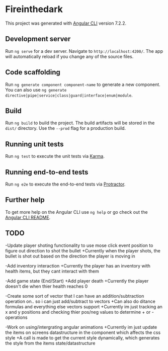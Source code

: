 # Fireinthedark

This project was generated with [Angular CLI](https://github.com/angular/angular-cli) version 7.2.2.

## Development server

Run `ng serve` for a dev server. Navigate to `http://localhost:4200/`. The app will automatically reload if you change any of the source files.

## Code scaffolding

Run `ng generate component component-name` to generate a new component. You can also use `ng generate directive|pipe|service|class|guard|interface|enum|module`.

## Build

Run `ng build` to build the project. The build artifacts will be stored in the `dist/` directory. Use the `--prod` flag for a production build.

## Running unit tests

Run `ng test` to execute the unit tests via [Karma](https://karma-runner.github.io).

## Running end-to-end tests

Run `ng e2e` to execute the end-to-end tests via [Protractor](http://www.protractortest.org/).

## Further help

To get more help on the Angular CLI use `ng help` or go check out the [Angular CLI README](https://github.com/angular/angular-cli/blob/master/README.md).




## TODO

-Update player shoting functionality to use mose click event position to figure out direction to shot the bullet
  +Currently when the player shots, the bullet is shot out based on the direction the player is moving in

-Add inventory interaction
  +Currently the player has an inventory with health items, but they cant interact with them

-Add game state (End/Start)
  +Add player death
    +Currently the player doesn't die when thier health reaches 0
  
-Create some sort of vector that I can have an addition/subtraction operation on.. so i can just add/subtract to vectors
  +Can also do ditance formulas and everything else vectors support
  +Currently im just tracking an x and y positions and checking thier pos/neg values to determine + or - operations

-Work on using/intergrating angular animations
  +Currently im just update the items on screens datastructure in the component which affects the css style
  +A call is made to get the current style dynamically, which generates the style from the items state/datastructure



